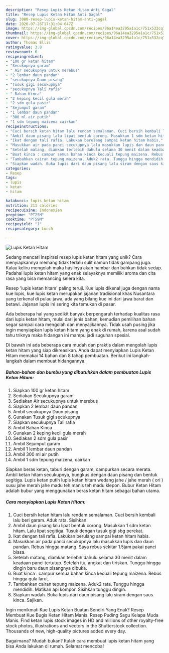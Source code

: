 ```yaml
---
description: "Resep Lupis Ketan Hitam Anti Gagal"
title: "Resep Lupis Ketan Hitam Anti Gagal"
slug: 3080-resep-lupis-ketan-hitam-anti-gagal
date: 2020-07-26T17:31:04.647Z
image: https://img-global.cpcdn.com/recipes/96a14ea3295a1a1c/751x532cq70/lupis-ketan-hitam-foto-resep-utama.jpg
thumbnail: https://img-global.cpcdn.com/recipes/96a14ea3295a1a1c/751x532cq70/lupis-ketan-hitam-foto-resep-utama.jpg
cover: https://img-global.cpcdn.com/recipes/96a14ea3295a1a1c/751x532cq70/lupis-ketan-hitam-foto-resep-utama.jpg
author: Thomas Ellis
ratingvalue: 3.8
reviewcount: 6
recipeingredient:
- "100 gr ketan hitam"
- "Secukupnya garam"
- " Air secukupnya untuk merebus"
- "2 lembar daun pandan"
- "secukupnya Daun pisang"
- "Tusuk gigi secukupnya"
- "secukupnya Tali rafia"
- " Bahan Kinca"
- "2 keping kecil gula merah"
- "2 sdm gula pasir"
- "Sejumput garam"
- "1 lembar daun pandan"
- "300 ml air putih"
- "1 sdm tepung maizena cairkan"
recipeinstructions:
- "Cuci bersih ketan hitam lalu rendam semalaman. Cuci bersih kembali lalu beri garam. Aduk rata. Sisihkan."
- "Ambil daun pisang lalu lipat bentuk corong. Masukkan 1 sdm ketan hitam. Lalu lipat segitiga. Tusuk dengan tusuk gigi sbg perekat."
- "Ikat dengan tali rafia. Lakukan berulang sampai ketan hitam habis."
- "Masukkan air pada panci secukupnya lalu masukkan lupis dan daun pandan. Rebus hingga matang. Saya rebus sekitar 1.5jam pakai panci biasa."
- "Setelah matang, diamkan terlebih dahulu selama 30 menit dalam keadaan panci tertutup. Setelah itu, angkat dan tiriskan. Tunggu hingga dingin baru daun pisangnya dibuka."
- "Buat kinca : campur semua bahan kinca kecuali tepung maizena. Rebus hingga gula larut."
- "Tambahkan cairan tepung maizena. Aduk2 rata. Tunggu hingga mendidih. Matikan api kompor. Sisihkan tunggu dingin."
- "Siapkan wadah. Buka lupis dari daun pisang lalu siram dengan saus kinca. Sajikan."
categories:
- Resep
tags:
- lupis
- ketan
- hitam

katakunci: lupis ketan hitam 
nutrition: 211 calories
recipecuisine: Indonesian
preptime: "PT25M"
cooktime: "PT59M"
recipeyield: "1"
recipecategory: Lunch

---
```



![Lupis Ketan Hitam](https://img-global.cpcdn.com/recipes/96a14ea3295a1a1c/751x532cq70/lupis-ketan-hitam-foto-resep-utama.jpg)

Sedang mencari inspirasi resep lupis ketan hitam yang unik? Cara menyiapkannya memang tidak terlalu sulit namun tidak gampang juga. Kalau keliru mengolah maka hasilnya akan hambar dan bahkan tidak sedap. Padahal lupis ketan hitam yang enak selayaknya memiliki aroma dan cita rasa yang bisa memancing selera kita.

Resep &#39;lupis ketan hitam&#39; paling teruji. Kue lupis dikenal juga dengan nama kue lopis, kue lupis ketan merupakan jajanan tradisional khas Nusantara yang terkenal di pulau jawa, ada yang bilang kue ini dari jawa barat dan betawi. Jajanan lupis ini sering kita temukan di pasar.

Ada beberapa hal yang sedikit banyak berpengaruh terhadap kualitas rasa dari lupis ketan hitam, mulai dari jenis bahan, kemudian pemilihan bahan segar sampai cara mengolah dan menyajikannya. Tidak usah pusing jika ingin menyiapkan lupis ketan hitam yang enak di rumah, karena asal sudah tahu triknya maka hidangan ini mampu jadi suguhan spesial.


Di bawah ini ada beberapa cara mudah dan praktis dalam mengolah lupis ketan hitam yang siap dikreasikan. Anda dapat menyiapkan Lupis Ketan Hitam memakai 14 bahan dan 8 tahap pembuatan. Berikut ini langkah-langkah dalam membuat hidangannya.

<!--inarticleads1-->

##### Bahan-bahan dan bumbu yang dibutuhkan dalam pembuatan Lupis Ketan Hitam:

1. Siapkan 100 gr ketan hitam
1. Sediakan Secukupnya garam
1. Sediakan  Air secukupnya untuk merebus
1. Siapkan 2 lembar daun pandan
1. Ambil secukupnya Daun pisang
1. Gunakan Tusuk gigi secukupnya
1. Siapkan secukupnya Tali rafia
1. Ambil  Bahan Kinca
1. Gunakan 2 keping kecil gula merah
1. Sediakan 2 sdm gula pasir
1. Ambil Sejumput garam
1. Ambil 1 lembar daun pandan
1. Ambil 300 ml air putih
1. Ambil 1 sdm tepung maizena, cairkan


Siapkan beras ketan, taburi dengan garam, campurkan secara merata. Ambil ketan hitam secukupnya, bungkus dengan daun pisang dan bentuk segitiga. Lupis ketan putih lupis ketan hitam wedang jahe / jahe merah ( ori ) susu jahe merah jahe madu teh manis teh madu klepon. Bubur Ketan Hitam adalah bubur yang menggunakan beras ketan hitam sebagai bahan utama. 

<!--inarticleads2-->

##### Cara menyiapkan Lupis Ketan Hitam:

1. Cuci bersih ketan hitam lalu rendam semalaman. Cuci bersih kembali lalu beri garam. Aduk rata. Sisihkan.
1. Ambil daun pisang lalu lipat bentuk corong. Masukkan 1 sdm ketan hitam. Lalu lipat segitiga. Tusuk dengan tusuk gigi sbg perekat.
1. Ikat dengan tali rafia. Lakukan berulang sampai ketan hitam habis.
1. Masukkan air pada panci secukupnya lalu masukkan lupis dan daun pandan. Rebus hingga matang. Saya rebus sekitar 1.5jam pakai panci biasa.
1. Setelah matang, diamkan terlebih dahulu selama 30 menit dalam keadaan panci tertutup. Setelah itu, angkat dan tiriskan. Tunggu hingga dingin baru daun pisangnya dibuka.
1. Buat kinca : campur semua bahan kinca kecuali tepung maizena. Rebus hingga gula larut.
1. Tambahkan cairan tepung maizena. Aduk2 rata. Tunggu hingga mendidih. Matikan api kompor. Sisihkan tunggu dingin.
1. Siapkan wadah. Buka lupis dari daun pisang lalu siram dengan saus kinca. Sajikan.


Ingin menikmati Kue Lupis Ketan Buatan Sendiri Yang Enak? Resep Membuat Kue Bugis Ketan Hitam Manis. Resep Puding Sagu Kelapa Muda Manis. Find ketan lupis stock images in HD and millions of other royalty-free stock photos, illustrations and vectors in the Shutterstock collection. Thousands of new, high-quality pictures added every day. 

Bagaimana? Mudah bukan? Itulah cara membuat lupis ketan hitam yang bisa Anda lakukan di rumah. Selamat mencoba!
